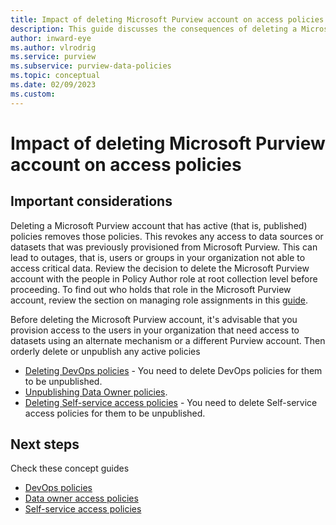 ```yaml
---
title: Impact of deleting Microsoft Purview account on access policies
description: This guide discusses the consequences of deleting a Microsoft Purview account on published access policies
author: inward-eye
ms.author: vlrodrig
ms.service: purview
ms.subservice: purview-data-policies
ms.topic: conceptual
ms.date: 02/09/2023
ms.custom:
---
```

# Impact of deleting Microsoft Purview account on access policies

## Important considerations 
Deleting a Microsoft Purview account that has active (that is, published) policies removes those policies. This revokes any access to data sources or datasets that was previously provisioned from Microsoft Purview. This can lead to outages, that is, users or groups in your organization not able to access critical data. Review the decision to delete the Microsoft Purview account with the people in Policy Author role at root collection level before proceeding. To find out who holds that role in the Microsoft Purview account, review the section on managing role assignments in this [guide](./how-to-create-and-manage-collections.md#add-roles-and-restrict-access-through-collections).

Before deleting the Microsoft Purview account, it's advisable that you provision access to the users in your organization that need access to datasets using an alternate mechanism or a different Purview account. Then orderly delete or unpublish any active policies
* [Deleting DevOps policies](how-to-policies-devops-authoring-generic.md#delete-a-devops-policy) - You need to delete DevOps policies for them to be unpublished.
* [Unpublishing Data Owner policies](how-to-policies-data-owner-authoring-generic.md#unpublish-a-policy).
* [Deleting Self-service access policies](how-to-delete-self-service-data-access-policy.md) - You need to delete Self-service access policies for them to be unpublished.

## Next steps
Check these concept guides
* [DevOps policies](concept-policies-devops.md) 
* [Data owner access policies](concept-policies-data-owner.md)
* [Self-service access policies](concept-self-service-data-access-policy.md)